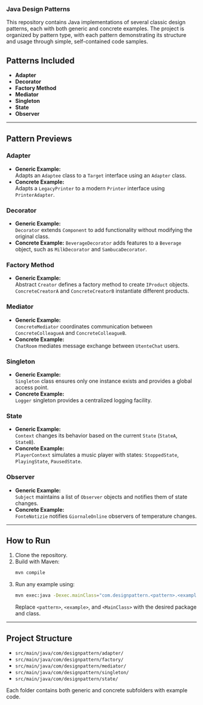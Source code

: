 ### Java Design Patterns

This repository contains Java implementations of several classic design patterns, each with both generic and concrete examples. The project is organized by pattern type, with each pattern demonstrating its structure and usage through simple, self-contained code samples.

## Patterns Included

- **Adapter**
- **Decorator**
- **Factory Method**
- **Mediator**
- **Singleton**
- **State**
- **Observer**

---

## Pattern Previews

### Adapter

- **Generic Example:**  
  Adapts an `Adaptee` class to a `Target` interface using an `Adapter` class.
- **Concrete Example:**  
  Adapts a `LegacyPrinter` to a modern `Printer` interface using `PrinterAdapter`.

### Decorator

- **Generic Example:**  
  `Decorator` extends `Component` to add functionality without modifying the original class.
- **Concrete Example:**
  `BeverageDecorator` adds features to a `Beverage` object, such as `MilkDecorator` and `SambucaDecorator`.

### Factory Method

- **Generic Example:**  
  Abstract `Creator` defines a factory method to create `IProduct` objects.  
  `ConcreteCreatorA` and `ConcreteCreatorB` instantiate different products.

### Mediator

- **Generic Example:**  
  `ConcreteMediator` coordinates communication between `ConcreteColleagueA` and `ConcreteColleagueB`.
- **Concrete Example:**  
  `ChatRoom` mediates message exchange between `UtenteChat` users.

### Singleton

- **Generic Example:**  
  `Singleton` class ensures only one instance exists and provides a global access point.
- **Concrete Example:**  
  `Logger` singleton provides a centralized logging facility.

### State

- **Generic Example:**  
  `Context` changes its behavior based on the current `State` (`StateA`, `StateB`).
- **Concrete Example:**  
  `PlayerContext` simulates a music player with states: `StoppedState`, `PlayingState`, `PausedState`.

### Observer

- **Generic Example:**  
  `Subject` maintains a list of `Observer` objects and notifies them of state changes.
- **Concrete Example:**  
  `FonteNotizie` notifies `GiornaleOnline` observers of temperature changes.
---

## How to Run

1. Clone the repository.
2. Build with Maven:
   ```sh
   mvn compile
   ```
3. Run any example using:
   ```sh
   mvn exec:java -Dexec.mainClass="com.designpattern.<pattern>.<example>.<MainClass>"
   ```
   Replace `<pattern>`, `<example>`, and `<MainClass>` with the desired package and class.

---

## Project Structure

- `src/main/java/com/designpattern/adapter/`
- `src/main/java/com/designpattern/factory/`
- `src/main/java/com/designpattern/mediator/`
- `src/main/java/com/designpattern/singleton/`
- `src/main/java/com/designpattern/state/`

Each folder contains both generic and concrete subfolders with example code.
